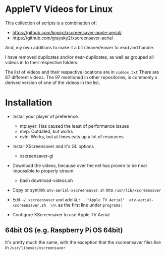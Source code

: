 # AppleTV Videos for Linux

This collection of scripts is a combination of:
- https://github.com/kopiro/xscreensaver-apple-aerial/
- https://github.com/graysky2/xscreensaver-aerial

And, my own additions to make it a bit cleaner/easier to read and handle.

I have removed duplicates and/or near-duplicates, as well as grouped all videos in to their respective folders.

The list of videos and their respective locations are in `videos.txt` There are 87 different videos. The 97 mentioned
in other repositories, is commonly a derived version of one of the videos in the list.

# Installation

- Install your player of preference.
  - mplayer: Has caused the least of performance issues
  - mvp: Outdated, but works
  - cvlc: Works, but at times eats up a lot of resources
- Install XScreensaver and it's GL options
  - xscreensaver-gl
- Download the videos, because over the net has proven to be near impossible to properly stream
  - bash download-videos.sh

- Copy or symlink `atv-aerial-xscreensaver.sh` into `/usr/lib/xscreensaver`
- Edit `~/.xscreensaver` and add `GL:   "Apple TV Aerial"  atv-aerial-xscreensaver.sh  \n\` as the first line under `programs:`
- Configure XScreensaver to use Apple TV Aerial

## 64bit OS (e.g. Raspberry Pi OS 64bit)

It's pretty much the same, with the exception that the xscreensaver files live in `/usr/libexec/xscreensaver`